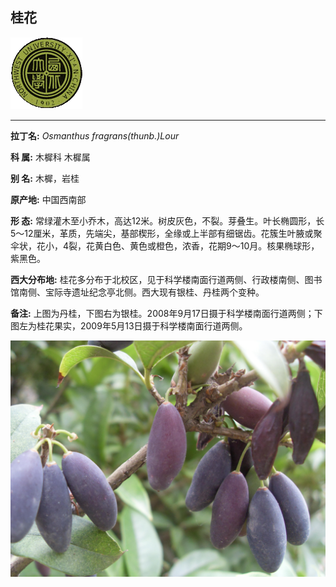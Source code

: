 ## 桂花

![西北大学校园网络植物志](JPG/nwu.gif)

---

**拉丁名:**  _Osmanthus fragrans(thunb.)Lour_

**科 属:** 木樨科 木樨属

**别 名:** 木樨，岩桂

**原产地:** 中国西南部

**形  态:** 常绿灌木至小乔木，高达12米。树皮灰色，不裂。芽叠生。叶长椭圆形，长5～12厘米，革质，先端尖，基部楔形，全缘或上半部有细锯齿。花簇生叶腋或聚伞状，花小，4裂，花黄白色、黄色或橙色，浓香，花期9～10月。核果椭球形，紫黑色。

**西大分布地:** 桂花多分布于北校区，见于科学楼南面行道两侧、行政楼南侧、图书馆南侧、宝际寺遗址纪念亭北侧。西大现有银桂、丹桂两个变种。　　　　　　　　　　　

**备注:** 上图为丹桂，下图右为银桂。2008年9月17日摄于科学楼南面行道两侧；下图左为桂花果实，2009年5月13日摄于科学楼南面行道两侧。　

![桂花](JPG/桂花果实.JPG) 

